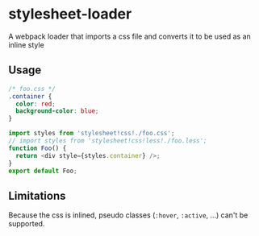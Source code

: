 # stylesheet-loader
A webpack loader that imports a css file and converts it to be used as an inline style

## Usage
```css
/* foo.css */
.container {
  color: red;
  background-color: blue;
}
```

```js
import styles from 'stylesheet!css!./foo.css';
// import styles from 'stylesheet!css!less!./foo.less';
function Foo() {
  return <div style={styles.container} />;
}
export default Foo;
```

## Limitations
Because the css is inlined, pseudo classes (`:hover`, `:active`, ...) can't be supported.  
